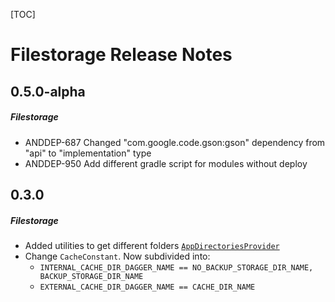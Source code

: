 [TOC]
# Filestorage Release Notes
## 0.5.0-alpha
##### Filestorage
* ANDDEP-687 Changed "com.google.code.gson:gson" dependency from "api" to "implementation" type
* ANDDEP-950 Add different gradle script for modules without deploy
## 0.3.0
##### Filestorage
* Added utilities to get different folders [`AppDirectoriesProvider`](lib-filestorage/src/main/java/ru/surfstudio/android/filestorage/utils/AppDirectoriesProvider.kt)
* Change `CacheConstant`. Now subdivided into:
  * `INTERNAL_CACHE_DIR_DAGGER_NAME == NO_BACKUP_STORAGE_DIR_NAME, BACKUP_STORAGE_DIR_NAME`
  * `EXTERNAL_CACHE_DIR_DAGGER_NAME == CACHE_DIR_NAME`